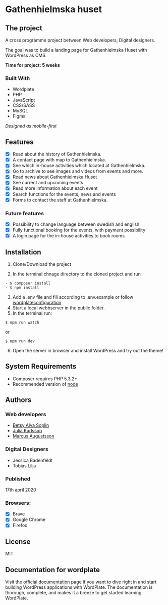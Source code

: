 # Gathenhielmska huset

## The project

A cross programme project between Web developers, Digital designers.

The goal was to build a landing page for Gathenhielmska Huset with WordPress as CMS.

__Time for project: 5 weeks__

### Built With
* Wordplate
* PHP
* JavaScript
* CSS/SASS
* MySQL
* Figma

*Designed as mobile-first*

## Features

- [x] Read about the history of Gathenhielmska.
- [x] A contact page with map to Gathenhielmska.
- [x] See which in-house activities which located at Gathenhielmska. 
- [x] Go to archive to see images and videos from events and more.
- [x] Read news about Gathenhielmska Huset
- [x] See current and upcoming events
- [x] Read more information about each event
- [x] Search functions for the events, news and events
- [x] Forms to contact the staff at Gathenhielmska.

### Future features

- [x] Possibility to change language between swedish and english
- [x] Fully functional booking for the events, with payment possibility
- [x] A login page for the in-house activities to book rooms

## Installation

1. Clone/Download the project

2. In the terminal chnage directory to the cloned project and run

```
- $ composer install
- $ npm install
```

3. Add a .env file and fill according to .env.example or follow [wordplateconfiguration](https://wordplate.github.io)
4. Start a local webbserver in the public folder.
5. In the terminal run:

```
$ npm run watch
```

or 

```
$ npm run dev
```

6. Open the server in browser and install WordPress and try out the theme!

## System Requirements

- Composer requires PHP 5.3.2+
- Recommended version of [node](https://nodejs.org/en/)

## Authors

### Web developers

- [Betsy Alva Soplin](https://github.com/milliebase)
- [Julia Karlsson](https://github.com/Juljulia)
- [Marcus Augustsson]((https://github.com/MarcusIsCode))

### Digital Designers

- Jessica Badenfeldt
- Tobias Lilja

### Published
17th april 2020

### Browsers:
- [x] Brave
- [x] Google Chrome
- [x] Firefox

## License
MIT

## Documentation for wordplate
Visit the [official documentation](https://wordplate.github.io/) page if you want to dive right in and start building WordPress applications with WordPlate. The documentation is thorough, complete, and makes it a breeze to get started learning WordPlate.
